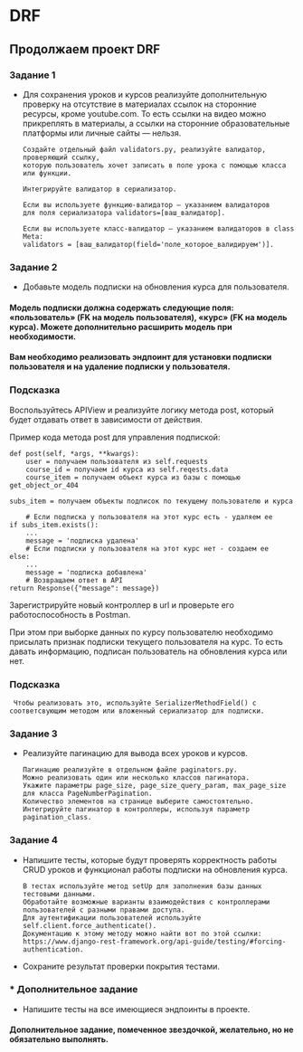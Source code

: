 # DRF

## Продолжаем проект DRF

### Задание 1

* Для сохранения уроков и курсов реализуйте дополнительную проверку на отсутствие в материалах ссылок на сторонние
  ресурсы, кроме youtube.com. То есть ссылки на видео можно прикреплять в материалы, а ссылки на сторонние
  образовательные платформы или личные сайты — нельзя.

      Создайте отдельный файл validators.py, реализуйте валидатор, проверяющий ссылку,
      которую пользователь хочет записать в поле урока с помощью класса или функции.
    
      Интегрируйте валидатор в сериализатор.
    
      Если вы используете функцию-валидатор — указанием валидаторов
      для поля сериализатора validators=[ваш_валидатор].
    
      Если вы используете класс-валидатор — указанием валидаторов в class Meta:
      validators = [ваш_валидатор(field='поле_которое_валидируем')].

### Задание 2

* Добавьте модель подписки на обновления курса для пользователя.

#### Модель подписки должна содержать следующие поля: «пользователь» (FK на модель пользователя), «курс» (FK на модель курса). Можете дополнительно расширить модель при необходимости.

#### Вам необходимо реализовать эндпоинт для установки подписки пользователя и на удаление подписки у пользователя.

### Подсказка

Воспользуйтесь APIView и реализуйте логику метода post, который будет отдавать ответ в зависимости от действия.

Пример кода метода post для управления подпиской:

	def post(self, *args, **kwargs):
        user = получаем пользователя из self.requests
        course_id = получаем id курса из self.reqests.data
        course_item = получаем объект курса из базы с помощью get_object_or_404

    subs_item = получаем объекты подписок по текущему пользователю и курса

		# Если подписка у пользователя на этот курс есть - удаляем ее
    if subs_item.exists():
        ...
        message = 'подписка удалена'
		# Если подписки у пользователя на этот курс нет - создаем ее
    else:
        ...
        message = 'подписка добавлена'
		# Возвращаем ответ в API
    return Response({"message": message})

Зарегистрируйте новый контроллер в url и проверьте его работоспособность в Postman.

При этом при выборке данных по курсу пользователю необходимо присылать признак подписки текущего пользователя на курс.
То есть давать информацию, подписан пользователь на обновления курса или нет.

### Подсказка

     Чтобы реализовать это, используйте SerializerMethodField() с соответсвующим методом или вложенный сериализатор для подписки.

### Задание 3

* Реализуйте пагинацию для вывода всех уроков и курсов.

      Пагинацию реализуйте в отдельном файле paginators.py.
      Можно реализовать один или несколько классов пагинатора.
      Укажите параметры page_size, page_size_query_param, max_page_size
      для класса PageNumberPagination.
      Количество элементов на странице выберите самостоятельно.
      Интегрируйте пагинатор в контроллеры, используя параметр pagination_class.

### Задание 4

* Напишите тесты, которые будут проверять корректность работы CRUD уроков и функционал работы подписки на обновления курса.

      В тестах используйте метод setUp для заполнения базы данных тестовыми данными.
      Обработайте возможные варианты взаимодействия с контроллерами пользователей с разными правами доступа.
      Для аутентификации пользователей используйте self.client.force_authenticate().
      Документацию к этому методу можно найти вот по этой ссылки:
      https://www.django-rest-framework.org/api-guide/testing/#forcing-authentication.

* Сохраните результат проверки покрытия тестами.

###       * Дополнительное задание

* Напишите тесты на все имеющиеся эндпоинты в проекте.

#### Дополнительное задание, помеченное звездочкой, желательно, но не обязательно выполнять.
